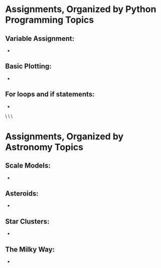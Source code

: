 # Assignments, Organized by Python Programming Topics

## Variable Assignment:
-

## Basic Plotting:
-

## For loops and if statements: 
-

\ 
\ 
\ 

# Assignments, Organized by Astronomy Topics

## Scale Models:
-

## Asteroids: 
- 

## Star Clusters:
- 

## The Milky Way:
-
